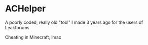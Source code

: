 # ACHelper
A poorly coded, really old "tool" I made 3 years ago for the users of Leakforums.  

Cheating in Minecraft, lmao
